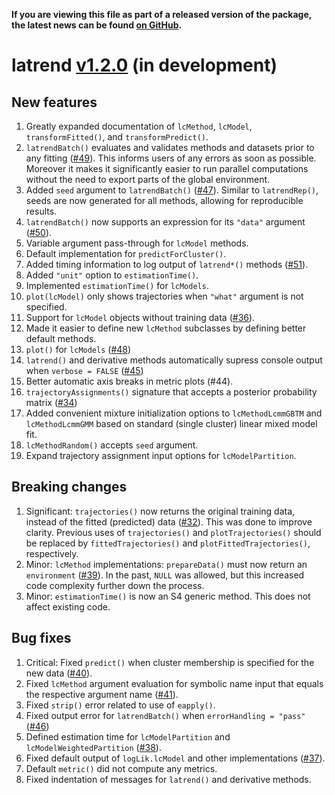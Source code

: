 **If you are viewing this file as part of a released version of the package, the latest news can be found [on GitHub](https://github.com/philips-software/latrend/blob/master/NEWS.md).**

# latrend [v1.2.0](https://github.com/philips-software/latrend/milestone/2) (in development)

## New features
1. Greatly expanded documentation of `lcMethod`, `lcModel`, `transformFitted()`, and `transformPredict()`.
2. `latrendBatch()` evaluates and validates methods and datasets prior to any fitting ([#49](https://github.com/philips-software/latrend/issues/49)). This informs users of any errors as soon as possible. Moreover it makes it significantly easier to run parallel computations without the need to export parts of the global environment.
3. Added `seed` argument to `latrendBatch()` ([#47](https://github.com/philips-software/latrend/issues/47)). Similar to `latrendRep()`, seeds are now generated for all methods, allowing for reproducible results.
4. `latrendBatch()` now supports an expression for its `"data"` argument ([#50](https://github.com/philips-software/latrend/issues/50)).
5. Variable argument pass-through for `lcModel` methods.
6. Default implementation for `predictForCluster()`.
7. Added timing information to log output of `latrend*()` methods ([#51](https://github.com/philips-software/latrend/issues/51)).
8. Added `"unit"` option to `estimationTime()`.
9. Implemented `estimationTime()` for `lcModels`.
10. `plot(lcModel)` only shows trajectories when `"what"` argument is not specified.
11. Support for `lcModel` objects without training data ([#36](https://github.com/philips-software/latrend/issues/36)).
12. Made it easier to define new `lcMethod` subclasses by defining better default methods.
13. `plot()` for `lcModels` ([#48](https://github.com/philips-software/latrend/issues/48))
14. `latrend()` and derivative methods automatically supress console output when `verbose = FALSE` ([#45](https://github.com/philips-software/latrend/issues/45))
15. Better automatic axis breaks in metric plots (#44).
16. `trajectoryAssignments()` signature that accepts a posterior probability matrix ([#34](https://github.com/philips-software/latrend/issues/34))
17. Added convenient mixture initialization options to `lcMethodLcmmGBTM` and `lcMethodLcmmGMM` based on standard (single cluster) linear mixed model fit.
18. `lcMethodRandom()` accepts `seed` argument.
19. Expand trajectory assignment input options for `lcModelPartition`.

## Breaking changes
1. Significant: `trajectories()` now returns the original training data, instead of the fitted (predicted) data ([#32](https://github.com/philips-software/latrend/issues/32)). This was done to improve clarity. 
Previous uses of `trajectories()` and `plotTrajectories()` should be replaced by `fittedTrajectories()` and `plotFittedTrajectories()`, respectively.
2. Minor: `lcMethod` implementations: `prepareData()` must now return an `environment` ([#39](https://github.com/philips-software/latrend/issues/39)). In the past, `NULL` was allowed, but this increased code complexity further down the process.
3. Minor: `estimationTime()` is now an S4 generic method. This does not affect existing code.
 
## Bug fixes
1. Critical: Fixed `predict()` when cluster membership is specified for the new data ([#40](https://github.com/philips-software/latrend/issues/40)).
2. Fixed `lcMethod` argument evaluation for symbolic name input that equals the respective argument name ([#41](https://github.com/philips-software/latrend/issues/41)).
3. Fixed `strip()` error related to use of `eapply()`.
4. Fixed output error for `latrendBatch()` when `errorHandling = "pass"` ([#46](https://github.com/philips-software/latrend/issues/46))
5. Defined estimation time for `lcModelPartition` and `lcModelWeightedPartition` ([#38](https://github.com/philips-software/latrend/issues/38)).
6. Fixed default output of `logLik.lcModel` and other implementations ([#37](https://github.com/philips-software/latrend/issues/37)).
7. Default `metric()` did not compute any metrics.
8. Fixed indentation of messages for `latrend()` and derivative methods.
